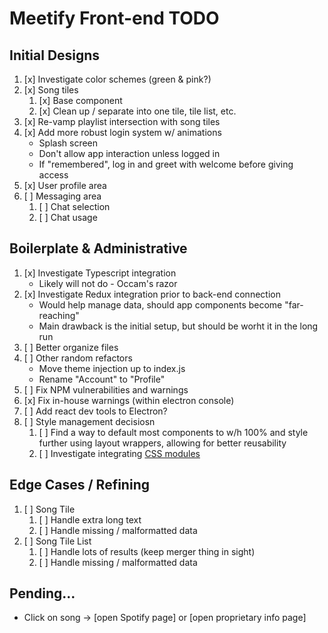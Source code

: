 # Meetify Front-end TODO

## Initial Designs
1. [x] Investigate color schemes (green & pink?)
1. [x] Song tiles
    1. [x] Base component
    1. [x] Clean up / separate into one tile, tile list, etc.
1. [x] Re-vamp playlist intersection with song tiles
1. [x] Add more robust login system w/ animations
    - Splash screen
    - Don't allow app interaction unless logged in
    - If "remembered", log in and greet with welcome before giving access
1. [x] User profile area
1. [ ] Messaging area
    1. [ ] Chat selection
    1. [ ] Chat usage

## Boilerplate & Administrative
1. [x] Investigate Typescript integration
    - Likely will not do - Occam's razor
1. [x] Investigate Redux integration prior to back-end connection
    - Would help manage data, should app components become "far-reaching"
    - Main drawback is the initial setup, but should be worht it in the long run
1. [ ] Better organize files
1. [ ] Other random refactors
    - Move theme injection up to index.js
    - Rename "Account" to "Profile"
1. [ ] Fix NPM vulnerabilities and warnings
1. [x] Fix in-house warnings (within electron console)
1. [ ] Add react dev tools to Electron?
1. [ ] Style management decisiosn
    1. [ ] Find a way to default most components to w/h 100% and style further
           using layout wrappers, allowing for better reusability
    1. [ ] Investigate integrating [CSS
           modules](https://github.com/css-modules/css-modules)

## Edge Cases / Refining
1. [ ] Song Tile
    1. [ ] Handle extra long text
    1. [ ] Handle missing / malformatted data
1. [ ] Song Tile List
    1. [ ] Handle lots of results (keep merger thing in sight)
    1. [ ] Handle missing / malformatted data

## Pending...
- Click on song &rarr; [open Spotify page] or [open proprietary info page]

